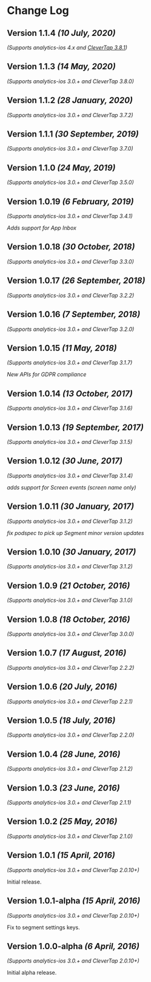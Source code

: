 Change Log
==========

Version 1.1.4 *(10 July, 2020)*
-------------------------------------------
*(Supports analytics-ios 4.x and [CleverTap 3.8.1](https://github.com/CleverTap/clevertap-ios-sdk/releases/tag/3.8.1))*

Version 1.1.3 *(14 May, 2020)*
-------------------------------------------
*(Supports analytics-ios 3.0.+ and CleverTap 3.8.0)*


Version 1.1.2 *(28 January, 2020)*
-------------------------------------------
*(Supports analytics-ios 3.0.+ and CleverTap 3.7.2)*

Version 1.1.1 *(30 September, 2019)*
-------------------------------------------
*(Supports analytics-ios 3.0.+ and CleverTap 3.7.0)*

Version 1.1.0 *(24 May, 2019)*
-------------------------------------------
*(Supports analytics-ios 3.0.+ and CleverTap 3.5.0)*

Version 1.0.19 *(6 February, 2019)*
-------------------------------------------
*(Supports analytics-ios 3.0.+ and CleverTap 3.4.1)*

*Adds support for App Inbox*

Version 1.0.18 *(30 October, 2018)*
-------------------------------------------
*(Supports analytics-ios 3.0.+ and CleverTap 3.3.0)*

Version 1.0.17 *(26 September, 2018)*
-------------------------------------------
*(Supports analytics-ios 3.0.+ and CleverTap 3.2.2)*

Version 1.0.16 *(7 September, 2018)*
-------------------------------------------
*(Supports analytics-ios 3.0.+ and CleverTap 3.2.0)*

Version 1.0.15 *(11 May, 2018)*
-------------------------------------------
*(Supports analytics-ios 3.0.+ and CleverTap 3.1.7)*

*New APIs for GDPR compliance*

Version 1.0.14 *(13 October, 2017)*
-------------------------------------------
*(Supports analytics-ios 3.0.+ and CleverTap 3.1.6)*

Version 1.0.13 *(19 September, 2017)*
-------------------------------------------
*(Supports analytics-ios 3.0.+ and CleverTap 3.1.5)*

Version 1.0.12 *(30 June, 2017)*
-------------------------------------------
*(Supports analytics-ios 3.0.+ and CleverTap 3.1.4)*

*adds support for Screen events (screen name only)*

Version 1.0.11 *(30 January, 2017)*
-------------------------------------------
*(Supports analytics-ios 3.0.+ and CleverTap 3.1.2)*

*fix podspec to pick up Segment minor version updates*

Version 1.0.10 *(30 January, 2017)*
-------------------------------------------
*(Supports analytics-ios 3.0.+ and CleverTap 3.1.2)*

Version 1.0.9 *(21 October, 2016)*
-------------------------------------------
*(Supports analytics-ios 3.0.+ and CleverTap 3.1.0)*

Version 1.0.8 *(18 October, 2016)*
-------------------------------------------
*(Supports analytics-ios 3.0.+ and CleverTap 3.0.0)*

Version 1.0.7 *(17 August, 2016)*
-------------------------------------------
*(Supports analytics-ios 3.0.+ and CleverTap 2.2.2)*

Version 1.0.6 *(20 July, 2016)*
-------------------------------------------
*(Supports analytics-ios 3.0.+ and CleverTap 2.2.1)*

Version 1.0.5 *(18 July, 2016)*
-------------------------------------------
*(Supports analytics-ios 3.0.+ and CleverTap 2.2.0)*

Version 1.0.4 *(28 June, 2016)*
-------------------------------------------
*(Supports analytics-ios 3.0.+ and CleverTap 2.1.2)*

Version 1.0.3 *(23 June, 2016)*
-------------------------------------------
*(Supports analytics-ios 3.0.+ and CleverTap 2.1.1)*

Version 1.0.2 *(25 May, 2016)*
-------------------------------------------
*(Supports analytics-ios 3.0.+ and CleverTap 2.1.0)*

Version 1.0.1 *(15 April, 2016)*
-------------------------------------------
*(Supports analytics-ios 3.0.+ and CleverTap 2.0.10+)*

Initial release.

Version 1.0.1-alpha *(15 April, 2016)*
-------------------------------------------
*(Supports analytics-ios 3.0.+ and CleverTap 2.0.10+)*

Fix to segment settings keys.

Version 1.0.0-alpha *(6 April, 2016)*
-------------------------------------------
*(Supports analytics-ios 3.0.+ and CleverTap 2.0.10+)*

Initial alpha release.
